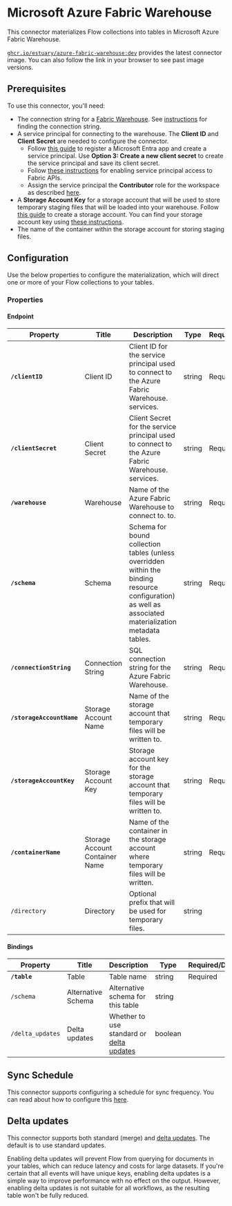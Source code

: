 # Microsoft Azure Fabric Warehouse

This connector materializes Flow collections into tables in Microsoft Azure
Fabric Warehouse.

[`ghcr.io/estuary/azure-fabric-warehouse:dev`](https://ghcr.io/estuary/azure-fabric-warehouse:dev)
provides the latest connector image. You can also follow the link in your
browser to see past image versions.

## Prerequisites

To use this connector, you'll need:
- The connection string for a [Fabric
  Warehouse](https://learn.microsoft.com/en-us/fabric/data-warehouse/create-warehouse).
  See
  [instructions](https://learn.microsoft.com/en-us/fabric/data-warehouse/connectivity#retrieve-the-sql-connection-string)
  for finding the connection string.
- A service principal for connecting to the warehouse. The **Client ID** and
  **Client Secret** are needed to configure the connector.
  - Follow [this
    guide](https://learn.microsoft.com/en-us/entra/identity-platform/howto-create-service-principal-portal)
    to register a Microsoft Entra app and create a service principal. Use
    **Option 3: Create a new client secret** to create the service principal and
    save its client secret.
  - Follow [these
    instructions](https://learn.microsoft.com/en-us/fabric/data-warehouse/entra-id-authentication#tenant-setting)
    for enabling service principal access to Fabric APIs.
  - Assign the service principal the **Contributor** role for the workspace as
    described
    [here](https://learn.microsoft.com/en-us/fabric/data-warehouse/entra-id-authentication#workspace-setting).
- A **Storage Account Key** for a storage account that will be used to store
  temporary staging files that will be loaded into your warehouse. Follow [this
  guide](https://learn.microsoft.com/en-us/azure/storage/common/storage-account-create)
  to create a storage account. You can find your storage account key using
  [these
  instructions](https://learn.microsoft.com/en-us/azure/storage/common/storage-account-keys-manage?tabs=azure-portal#view-account-access-keys).
- The name of the container within the storage account for storing staging
  files.


## Configuration

Use the below properties to configure the materialization, which will direct one or more of your
Flow collections to your tables.

### Properties

#### Endpoint

| Property                  | Title                          | Description                                                                                                                                             | Type   | Required/Default |
|---------------------------|--------------------------------|---------------------------------------------------------------------------------------------------------------------------------------------------------|--------|------------------|
| **`/clientID`**           | Client ID                      | Client ID for the service principal used to connect to the Azure Fabric Warehouse. services.                                                            | string | Required         |
| **`/clientSecret`**       | Client Secret                  | Client Secret for the service principal used to connect to the Azure Fabric Warehouse. services.                                                        | string | Required         |
| **`/warehouse`**          | Warehouse                      | Name of the Azure Fabric Warehouse to connect to. to.                                                                                                   | string | Required         |
| **`/schema`**             | Schema                         | Schema for bound collection tables (unless overridden within the binding resource configuration) as well as associated materialization metadata tables. | string | Required         |
| **`/connectionString`**   | Connection String              | SQL connection string for the Azure Fabric Warehouse.                                                                                                   | string | Required         |
| **`/storageAccountName`** | Storage Account Name           | Name of the storage account that temporary files will be written to.                                                                                    | string | Required         |
| **`/storageAccountKey`**  | Storage Account Key            | Storage account key for the storage account that temporary files will be written to.                                                                    | string | Required         |
| **`/containerName`**      | Storage Account Container Name | Name of the container in the storage account where temporary files will be written.                                                                     | string | Required         |
| `/directory`              | Directory                      | Optional prefix that will be used for temporary files.                                                                                                  | string |                  |

#### Bindings

| Property         | Title              | Description                                                | Type    | Required/Default |
|------------------|--------------------|------------------------------------------------------------|---------|------------------|
| **`/table`**     | Table              | Table name                                                 | string  | Required         |
| `/schema`        | Alternative Schema | Alternative schema for this table                          | string  |                  |
| `/delta_updates` | Delta updates      | Whether to use standard or [delta updates](#delta-updates) | boolean |                  |

## Sync Schedule

This connector supports configuring a schedule for sync frequency. You can read
about how to configure this [here](../../materialization-sync-schedule.md).

## Delta updates

This connector supports both standard (merge) and [delta
updates](../../../concepts/materialization.md#delta-updates). The default is to
use standard updates.

Enabling delta updates will prevent Flow from querying for documents in your
tables, which can reduce latency and costs for large datasets. If you're certain
that all events will have unique keys, enabling delta updates is a simple way to
improve performance with no effect on the output. However, enabling delta
updates is not suitable for all workflows, as the resulting table won't be fully
reduced.
